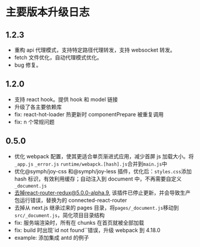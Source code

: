 # 主要版本升级日志

## 1.2.3

- 重构 api 代理模式，支持特定路径代理转发，支持 websocket 转发。
- fetch 文件优化，自动代理模式优化。
- bug 修复。

## 1.2.0

- 支持 react hook。提供 hook 和 model 链接
- 升级了各主要依赖库
- fix: react-hot-loader 热更新时 componentPrepare 被重复调用
- fix: n 个常规问题

## 0.5.0

- 优化 webpack 配置，使其更适合单页渐进式应用，减少首屏 js 加载大小。将`_app.js` `_error.js` `runtime/webapck.[hash].js`合并到`main.js`中
- 优化@symph/joy-css 和@symph/joy-less 插件，优化后：`styles.css`添加 hash 标识，有效利用缓存；自动注入到 document 中，不再需要自定义`_document.js`
- 去掉react-router-redux@5.0.0-alpha.9, 该插件已停止更新，并会导致生产包运行错误，替换为的 connected-react-router
- 去掉从 next.js 继承过来的 pages 目录，将`pages/_document.js`移动到`src/_document.js`，简化项目目录结构
- fix: 服务端渲染时，所有在 chunks 在首页就被全部加载
- fix: build 时出现`id not found``错误，升级 webpack 到 4.18.0
- example: 添加集成 antd 的例子
